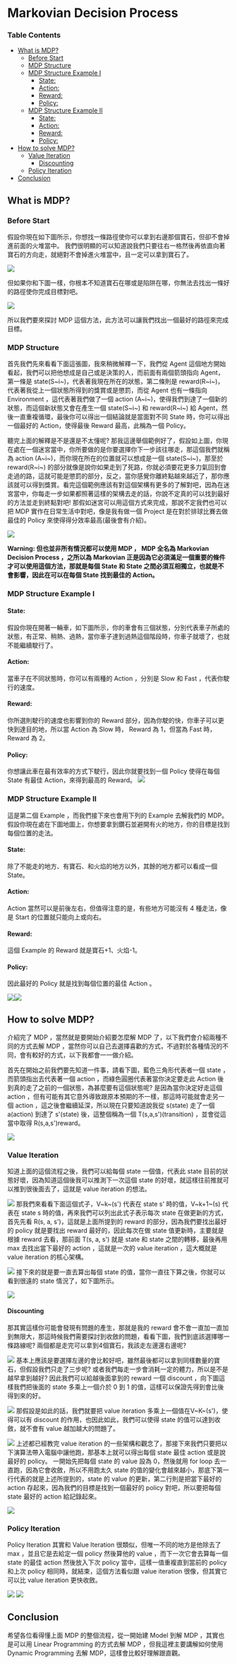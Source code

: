 # Markovian Decision Process

### Table Contents

- [What is MDP?](#heading)
  * [Before Start](#sub-heading)
  * [MDP Structure](#sub-heading)
  * [MDP Structure Example I](#sub-heading)
    + [State:](#sub-sub-heading)
    + [Action:](#sub-sub-heading)
    + [Reward:](#sub-sub-heading)
    + [Policy:](#sub-sub-heading)
  * [MDP Structure Example II](#sub-heading)
    + [State:](#sub-sub-heading)
    + [Action:](#sub-sub-heading)
    + [Reward:](#sub-sub-heading)
    + [Policy:](#sub-sub-heading)
- [How to solve MDP?](#heading)
  * [Value Iteration](#sub-heading-1)
    + [Discounting](#sub-sub-heading-1)
  * [Policy Iteration](#sub-heading-1)
- [Conclusion](#heading-2)


<!-- toc -->

## What is MDP?
### Before Start
假設你現在如下圖所示，你想找一條路徑使你可以拿到右邊那個寶石，但卻不會掉進前面的火堆當中。
我們很明顯的可以知道說我們只要往右一格然後再依直向著寶石的方向走，就絕對不會掉進火堆當中，且一定可以拿到寶石了。

![](https://i.imgur.com/09WGHv1.png)

但如果你和下圖一樣，你根本不知道寶石在哪或是陷阱在哪，你無法去找出一條好的路徑使你完成目標對吧。

![](https://i.imgur.com/kfBlqMB.png)

所以我們要來探討 MDP 這個方法，此方法可以讓我們找出一個最好的路徑來完成目標。

### MDP Structure

首先我們先來看看下面這張圖，我來稍微解釋一下，我們從 Agent 這個地方開始看起，我們可以把他想成是自己或是決策的人，而前面有兩個箭頭指向 Agent，第一條是 state(S~i~)，代表著我現在所在的狀態，第二條則是 reward(R~i~)，代表著我從上一個狀態所得到的獎賞或是懲罰，而從 Agent 也有一條指向 Environment ，這代表著我們做了一個 action (A~i~)，使得我們到達了一個新的狀態，而這個新狀態又會在產生一個 state(S~i~) 和 reward(R~i~) 給 Agent，然後一直重複循環，最後你可以得出一個結論就是當面對不同 State 時，你可以得出一個最好的 Action，使得最後 Reward 最高，此稱為一個 Policy。

聽完上面的解釋是不是還是不太懂呢? 那我這邊舉個範例好了，假設如上圖，你現在處在一個迷宮當中，你所要做的是你要選擇你下一步該往哪走，那這個我們就稱為 action (A~i~)，而你現在所在的位置就可以想成是一個 state(S~i~)，那至於 reward(R~i~) 的部分就像是說你如果走到了死路，你就必須要花更多力氣回到會走過的路，這就可能是懲罰的部分，反之，當你感覺你離終點越來越近了，那你應該就可以得到獎賞。看完這個範例應該有對這個架構有更多的了解對吧，因為在迷宮當中，你每走一步如果都照著這樣的架構去走的話，你說不定真的可以找到最好的方法並走到終點對吧! 那假如迷宮可以用這個方式來完成，那說不定我們也可以把 MDP 實作在日常生活中對吧，像是我有做一個 Project 是在對於排球比賽去做最佳的 Policy 來使得得分效率最高(最後會有介紹)。

![](https://i.imgur.com/zeejbtZ.png)

**Warning: 但也並非所有情況都可以使用 MDP ， MDP 全名為 Markovian Decision Process ，之所以為 Markovian 正是因為它必須滿足一個重要的條件才可以使用這個方法，那就是每個 State 和 State 之間必須互相獨立，也就是不會影響，因此在可以在每個 State 找到最佳的 Action。**

### MDP Structure Example I
#### State:
假設你現在開著一輛車，如下圖所示，你的車會有三個狀態，分別代表車子所處的狀態，有正常、稍熱、過熱，當你車子達到過熱這個階段時，你車子就壞了，也就不能繼續駛行了。
#### Action:
當車子在不同狀態時，你可以有兩種的 Action ，分別是 Slow 和 Fast ，代表你駛行的速度。
#### Reward:
你所選則駛行的速度也影響到你的 Reward 部分，因為你駛的快，你車子可以更快到達目的地，所以當 Action 為 Slow 時， Reward 為 1，但當為 Fast 時， Reward 為 2。
#### Policy:
你想讓此車在最有效率的方式下駛行，因此你就要找到一個 Policy 使得在每個 State 有最佳 Action，來得到最高的 Reward。
![](https://i.imgur.com/GWdUVch.png)

### MDP Structure Example II
這是第二個 Example ，而我們接下來也會用下列的 Example 去解我們的 MDP。假設你現在處在下圖地圖上，你想要拿到鑽石並避開有火的地方，你的目標是找到每個位置的走法。
#### State:
除了不能走的地方、有寶石、和火焰的地方以外，其餘的地方都可以看成一個 State。
#### Action:
Action 當然可以是前後左右，但值得注意的是，有些地方可能沒有 4 種走法，像是 Start 的位置就只能向上或向右。
#### Reward:
這個 Example 的 Reward 就是寶石+1、火焰-1。
#### Policy:
因此最好的 Policy 就是找到每個位置的最佳 Action 。

![](https://i.imgur.com/kh63B4g.png)![](https://i.imgur.com/oifyXOS.png)


## How to solve MDP?
介紹完了 MDP ，當然就是要開始介紹要怎麼解 MDP 了，以下我們會介紹兩種不同的方式去解 MDP ，當然你可以自己去選擇喜歡的方式，不過對於各種情況的不同，會有較好的方式，以下我都會一一做介紹。

首先在開始之前我們要先知道一件事，請看下圖，藍色三角形代表者一個 state ，而箭頭指出去代表著一個 action ，而綠色圓圈代表著當你決定要走此 Action 後到真的走了之前的一個狀態，為甚麼要有這個狀態呢? 是因為當你決定好走這個 action ，但有可能有其它意外導致跟原本預期的不一樣，那這時可能就會走另一個 action ，這之後會繼續延深，所以現在只要知道說我從 s(state) 走了一個 a(action) 到達了 s'(state) 後，這整個稱為一個 T(s,a,s')(transition) ，並會從這當中取得 R(s,a,s')reward。

![](https://i.imgur.com/OmMXJy9.png)
### Value Iteration
知道上面的這個流程之後，我們可以給每個 state 一個值，代表此 state 目前的狀態好壞，因為知道這個後我可以推測下一次這個 state 的好壞，就這樣往前推就可以推到很後面去了，這就是 value iteration 的想法。

![](https://i.imgur.com/Rau1Gpf.png)
那我們來看看下面這個式子，V~k~(s') 代表在 state s' 時的值，V~k+1~(s) 代表在 state s 時的值，再來我們可以列出此式子表示每次 state 在做更新的方式，首先先看 R(s, a, s')，這就是上面所提到的 reward 的部分，因為我們要找出最好的 policy 就是要找出 reward 最好的，因此每次在做 state 值更新時，主要就是根據 reward 去看，那前面 T(s, a, s') 就是 state 和 state 之間的轉移，最後再用 max 去找出當下最好的 action ，這就是一次的 value iteration ，這大概就是 value iteration 的核心架構。

![](https://i.imgur.com/EnvsxDw.png)
接下來的就是要一直去算出每個 state 的值，當你一直往下算之後，你就可以看到很遠的 state 情況了，如下圖所示。

![](https://i.imgur.com/yNXgPvX.png)
#### Discounting
那其實這樣你可能會發現有問題的產生，那就是我的 reward 會不會一直加一直加到無限大，那這時候我們需要探討到收斂的問題，看看下圖，我們到底該選擇哪一條路線呢? 兩個都是走完可以拿到4個寶石，我該走左邊還右邊呢? 

![](https://i.imgur.com/Nt8lDPp.png)
基本上應該是要選擇左邊的會比較好吧，雖然最後都可以拿到同樣數量的寶石，但假設我們只走了三步呢? 或者我們每走一步會消耗一定的體力，所以是不是越早拿到越好? 因此我們可以給越後面拿到的 reward 一個 discount ，向下圖這樣我們把後面的 state 多乘上一個介於 0 到 1 的值，這樣可以保證先得到會比後得到來的好。

![](https://i.imgur.com/RQhy4Sc.png)
那假設是如此的話，我們就要把 value iteration 多乘上一個值在V~K~(s')，使得可以有 discount 的作用，也因此如此，我們可以使得 state 的值可以達到收斂，就不會有 value 越加越大的問題了。

![](https://i.imgur.com/FFWaYcM.png)
上述都已經教完 value iteration 的一些架構和觀念了，那接下來我們只要把以下演算法帶入電腦中讓他跑，那基本上就可以得出每個 state 最佳 action 或是說最好的 policy。
一開始先把每個 state 的 value 設為 0，然後就用 for loop 去一直跑，因為它會收斂，所以不用跑太久 state 的值的變化會越來越小，那底下第一行代表的就是上述所提到的，state 的 value 的更新，第二行則是把當下最好的 action 存起來，因為我們的目標是找到一個最好的 policy 對吧，所以要把每個 state 最好的 action 給記錄起來。 

![](https://i.imgur.com/lzy63cy.png)
### Policy Iteration
Policy Iteration 其實和 Value Iteration 很類似，但唯一不同的地方是他除去了 max ，並且它是去給定一個 policy 然後算他的 value ，而下一次它會去算每一個 state 的最佳 action 然後放入下次 policy 當中，這樣一值重複直到當前的 policy 和上次 policy 相同時，就結束，這個方法看似跟 value iteration 很像，但其實它可以比 value iteration 更快收斂。

![](https://i.imgur.com/RAQ40qg.png)
![](https://i.imgur.com/HnQ6lMm.png)

## Conclusion
希望各位看得懂上面 MDP 的整個流程，從一開始建 Model 到解 MDP ，其實也是可以用 Linear Programming 的方式去解 MDP ，但我這裡主要講解如何使用 Dynamic Programming 去解 MDP，這樣會比較好理解跟直觀。 

















